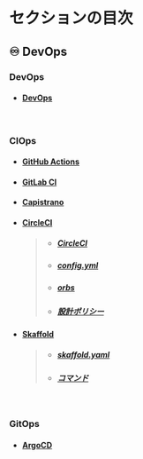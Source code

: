 # セクションの目次

## ♾️ DevOps

### DevOps 

* #### [︎DevOps](https://hiroki-it.github.io/tech-notebook-mkdocs/devops/devops.html)

<br>

### CIOps

* #### [︎GitHub Actions](https://hiroki-it.github.io/tech-notebook-mkdocs/devops/devops_github_actions.html)
* #### [︎GitLab CI](https://hiroki-it.github.io/tech-notebook-mkdocs/devops/devops_gitlab_ci.html)
* #### [︎Capistrano](https://hiroki-it.github.io/tech-notebook-mkdocs/devops/devops_capistrano.html)
* #### <u>CircleCI</u>
  > * ##### [︎CircleCI](https://hiroki-it.github.io/tech-notebook-mkdocs/devops/devops_circleci.html)
  > * ##### [︎config.yml](https://hiroki-it.github.io/tech-notebook-mkdocs/devops/devops_circleci_config_yml.html)
  > * ##### [︎orbs](https://hiroki-it.github.io/tech-notebook-mkdocs/devops/devops_circleci_orbs.html)
  > * ##### [︎設計ポリシー](https://hiroki-it.github.io/tech-notebook-mkdocs/devops/devops_circleci_policy.html)

* #### <u>Skaffold</u>
  > * ##### [︎skaffold.yaml](https://hiroki-it.github.io/tech-notebook-mkdocs/devops/devops_skaffold_yaml.html)
  > * ##### [︎コマンド](https://hiroki-it.github.io/tech-notebook-mkdocs/devops/devops_skaffold_command.html)

<br>

### GitOps

* #### [︎ArgoCD](https://hiroki-it.github.io/tech-notebook-mkdocs/devops/devops_argocd.html)

<br>
